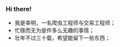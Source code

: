 ### Hi there!

- 我是幸明，一名爬虫工程师与交易工程师；
- 忙碌而无为是件多么无趣的事情；
- 壮年不过三十载，希望能留下一些东西；

<!--
**LiuXingMing/liuxingming** is a ✨ _special_ ✨ repository because its `README.md` (this file) appears on your GitHub profile.

Here are some ideas to get you started:

- 🔭 I’m currently working on ...
- 🌱 I’m currently learning ...
- 👯 I’m looking to collaborate on ...
- 🤔 I’m looking for help with ...
- 💬 Ask me about ...
- 📫 How to reach me: ...
- 😄 Pronouns: ...
- ⚡ Fun fact: ...
-->
